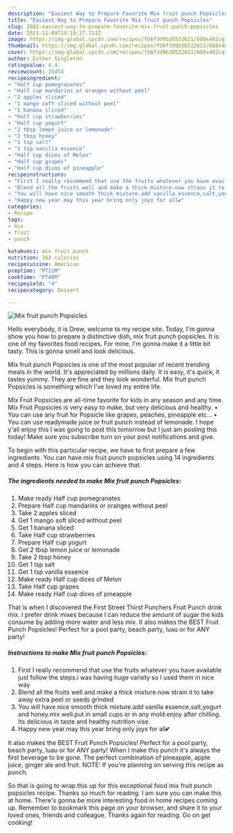 ```yaml
---
description: "Easiest Way to Prepare Favorite Mix fruit punch Popsicles"
title: "Easiest Way to Prepare Favorite Mix fruit punch Popsicles"
slug: 2882-easiest-way-to-prepare-favorite-mix-fruit-punch-popsicles
date: 2021-11-09T14:10:27.711Z
image: https://img-global.cpcdn.com/recipes/fb6f3d9b38522621/680x482cq70/mix-fruit-punch-popsicles-recipe-main-photo.jpg
thumbnail: https://img-global.cpcdn.com/recipes/fb6f3d9b38522621/680x482cq70/mix-fruit-punch-popsicles-recipe-main-photo.jpg
cover: https://img-global.cpcdn.com/recipes/fb6f3d9b38522621/680x482cq70/mix-fruit-punch-popsicles-recipe-main-photo.jpg
author: Esther Singleton
ratingvalue: 4.4
reviewcount: 35454
recipeingredient:
- "Half cup pomegranates"
- "Half cup mandarins or oranges without peel"
- "2 apples sliced"
- "1 mango soft sliced without peel"
- "1 banana sliced"
- "Half cup strawberries"
- "Half cup yogurt"
- "2 tbsp lemon juice or lemonade"
- "2 tbsp honey"
- "1 tsp salt"
- "1 tsp vanilla essence"
- "Half cup dices of Melon"
- "Half cup grapes"
- "Half cup dices of pineapple"
recipeinstructions:
- "First I really recommend that use the fruits whatever you have available just follow the steps.i was having huge variety so I used them in nice way"
- "Blend all the fruits well and make a thick mixture.now strain it to take away extra peel or seeds grinded"
- "You will have nice smooth thick mixture.add vanilla essence,salt,yogurt and honey.mix well.put in small cups or in any mold.enjoy after chilling. Its delicious in taste and healthy nutrition vise."
- "Happy new year.may this year bring only joys for all💕"
categories:
- Recipe
tags:
- mix
- fruit
- punch

katakunci: mix fruit punch 
nutrition: 163 calories
recipecuisine: American
preptime: "PT11M"
cooktime: "PT40M"
recipeyield: "4"
recipecategory: Dessert

---
```



![Mix fruit punch Popsicles](https://img-global.cpcdn.com/recipes/fb6f3d9b38522621/680x482cq70/mix-fruit-punch-popsicles-recipe-main-photo.jpg)

Hello everybody, it is Drew, welcome to my recipe site. Today, I'm gonna show you how to prepare a distinctive dish, mix fruit punch popsicles. It is one of my favorites food recipes. For mine, I'm gonna make it a little bit tasty. This is gonna smell and look delicious.

Mix fruit punch Popsicles is one of the most popular of recent trending meals in the world. It's appreciated by millions daily. It is easy, it's quick, it tastes yummy. They are fine and they look wonderful. Mix fruit punch Popsicles is something which I've loved my entire life.

Mix Fruit Popsicles are all-time favorite for kids in any season and any time. Mix Fruit Popsicles is very easy to make, but very delicious and healthy. • You can use any fruit for Popsicle like grapes, peaches, pineapple etc… • You can use readymade juice or fruit punch instead of lemonade. I hope y&#39;all enjoy this I was going to post this tomorrow but I just am posting this today! Make sure you subscribe turn on your post notifications and give.


To begin with this particular recipe, we have to first prepare a few ingredients. You can have mix fruit punch popsicles using 14 ingredients and 4 steps. Here is how you can achieve that.

<!--inarticleads1-->

##### The ingredients needed to make Mix fruit punch Popsicles:

1. Make ready Half cup pomegranates
1. Prepare Half cup mandarins or oranges without peel
1. Take 2 apples sliced
1. Get 1 mango soft sliced without peel
1. Get 1 banana sliced
1. Take Half cup strawberries
1. Prepare Half cup yogurt
1. Get 2 tbsp lemon juice or lemonade
1. Take 2 tbsp honey
1. Get 1 tsp salt
1. Get 1 tsp vanilla essence
1. Make ready Half cup dices of Melon
1. Take Half cup grapes
1. Make ready Half cup dices of pineapple


That is when I discovered the First Street Thirst Punchers Fruit Punch drink mix. I prefer drink mixes because I can reduce the amount of sugar the kids consume by adding more water and less mix. It also makes the BEST Fruit Punch Popsicles! Perfect for a pool party, beach party, luau or for ANY party! 

<!--inarticleads2-->

##### Instructions to make Mix fruit punch Popsicles:

1. First I really recommend that use the fruits whatever you have available just follow the steps.i was having huge variety so I used them in nice way
1. Blend all the fruits well and make a thick mixture.now strain it to take away extra peel or seeds grinded
1. You will have nice smooth thick mixture.add vanilla essence,salt,yogurt and honey.mix well.put in small cups or in any mold.enjoy after chilling. Its delicious in taste and healthy nutrition vise.
1. Happy new year.may this year bring only joys for all💕


It also makes the BEST Fruit Punch Popsicles! Perfect for a pool party, beach party, luau or for ANY party! When I make this punch it&#39;s always the first beverage to be gone. The perfect combination of pineapple, apple juice, ginger ale and fruit. NOTE: If you&#39;re planning on serving this recipe as punch. 

So that is going to wrap this up for this exceptional food mix fruit punch popsicles recipe. Thanks so much for reading. I am sure you can make this at home. There's gonna be more interesting food in home recipes coming up. Remember to bookmark this page on your browser, and share it to your loved ones, friends and colleague. Thanks again for reading. Go on get cooking!
